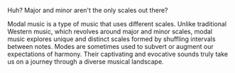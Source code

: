 ---
---

Huh? Major and minor aren't the only scales out there?

Modal music is a type of music that uses different scales. Unlike traditional Western music, which revolves around major and minor scales, modal music explores unique and distinct scales formed by shuffling intervals between notes. Modes are sometimes used to subvert or augment our expectations of harmony. Their captivating and evocative sounds truly take us on a journey through a diverse musical landscape.
